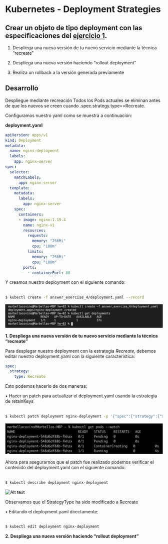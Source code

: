 # Kubernetes - Deployment Strategies
## Crear un objeto de tipo deployment con las especificaciones del [ejercicio 1](https://github.com/marbellacovino/kube-exercises/tree/main/hw-02/answer_exercise_1).

1. Despliega una nueva versión de tu nuevo servicio mediante la técnica “recreate”

2. Despliega una nueva versión haciendo “rollout deployment”

3. Realiza un rollback a la versión generada previamente

## Desarrollo

Despliegue mediante recreación
Todos los Pods actuales se eliminan antes de que los nuevos se creen cuando .spec.strategy.type==Recreate.

Configuramos nuestro yaml como se muestra a continuación:

**deployment.yaml**

```yaml
apiVersion: apps/v1
kind: Deployment
metadata:
  name: nginx-deployment
  labels:
    app: nginx-server
spec:
  selector:
    matchLabels:
      app: nginx-server 
  template:
    metadata:
      labels: 
        app: nginx-server
    spec:
      containers:
      - image: nginx:1.19.4
        name: nginx-v1
        resources:
          requests:
            memory: "256Mi"
            cpu: "100m"
          limits:
            memory: "256Mi"
            cpu: "100m"
        ports:
          - containerPort: 80
```

Y creamos nuestro deployment con el siguiente comando:

```sh

$ kubectl create -f answer_exercise_4/deployment.yaml --record

```
![Alt text](https://github.com/marbellacovino/kube-exercises/blob/main/hw-02/images/deployment.png  "Deployment")

**1. Despliega una nueva versión de tu nuevo servicio mediante la técnica “recreate”**

Para desplegar nuestro deployment con la estrategia _Recreate_, debemos editar nuestro deployment.yaml con la siguiente caracteristíca:

```yaml
spec:
  strategy:
    type: Recreate
```

Esto podemos hacerlo de dos maneras:

• Hacer un patch para actualizar el deployment.yaml usando la estrategia de retainKeys

```sh

$ kubectl patch deployment nginx-deployment -p '{"spec":{"strategy":{"$retainKeys":["type"] ,"type":"Recreate"}}}'

```

![Alt text](https://github.com/marbellacovino/kube-exercises/blob/main/hw-02/images/deployment1.0.png  "DeploymentRecreatePatch")

Ahora para asegurarnos que el patch fue realizado podemos verificar el contenido del deployment.yaml con el siguiente comando:

```sh

$ kubectl describe deployment nginx-deployment 

```

![Alt text](https://github.com/marbellacovino/kube-exercises/blob/main/hw-02/images/deployment1.1.png  "DeploymentRecreatePatch")

Observamos que el StrategyType ha sido modificado a Recreate

• Editando el deployment.yaml directamente:

```sh

$ kubectl edit deployment nginx-deployment

```

**2. Despliega una nueva versión haciendo “rollout deployment”**




